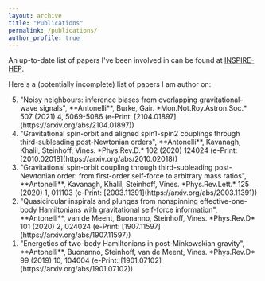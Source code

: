 ```yaml
---
layout: archive
title: "Publications"
permalink: /publications/
author_profile: true
---
```


An up-to-date list of papers I've been involved in can be found at [INSPIRE-HEP](https://inspirehep.net/authors/1755036?ui-citation-summary=true).

Here's a (potentially incomplete) list of papers I am author on:

<ol reversed>
  <li> "Noisy neighbours: inference biases from overlapping gravitational-wave signals", **Antonelli**, Burke, Gair. *Mon.Not.Roy.Astron.Soc.* 507 (2021) 4, 5069-5086 (e-Print: [2104.01897](https://arxiv.org/abs/2104.01897))</li>
  <li>"Gravitational spin-orbit and aligned spin1-spin2 couplings through third-subleading post-Newtonian orders", **Antonelli**, Kavanagh, Khalil, Steinhoff, Vines. *Phys.Rev.D.* 102 (2020) 124024  (e-Print: [2010.02018](https://arxiv.org/abs/2010.02018))</li>
  <li>"Gravitational spin-orbit coupling through third-subleading post-Newtonian order: from first-order self-force to arbitrary mass ratios", **Antonelli**, Kavanagh, Khalil, Steinhoff, Vines. *Phys.Rev.Lett.* 125 (2020) 1, 011103 (e-Print: [2003.11391](https://arxiv.org/abs/2003.11391))</li>
  <li>"Quasicircular inspirals and plunges from nonspinning effective-one-body Hamiltonians with gravitational self-force information", **Antonelli**, van de Meent, Buonanno, Steinhoff, Vines. *Phys.Rev.D* 101 (2020) 2, 024024 (e-Print: [1907.11597](https://arxiv.org/abs/1907.11597))</li>
  <li>"Energetics of two-body Hamiltonians in post-Minkowskian gravity", **Antonelli**, Buonanno, Steinhoff, van de Meent, Vines. *Phys.Rev.D* 99 (2019) 10, 104004 (e-Print: [1901.07102](https://arxiv.org/abs/1901.07102))</li>
</ol>
